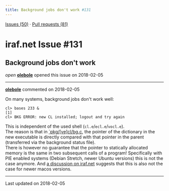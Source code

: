 ```yaml
---
title: Background jobs don't work #131
---
```


[Issues (50)](https://iraf-community.github.io/iraf-v216/issues) · [Pull requests (81)](https://iraf-community.github.io/iraf-v216/issues/pulls)

# iraf.net Issue #131
## Background jobs don't work
*open* **[olebole](https://github.com/olebole)** opened this issue on 2018-02-05

- - - -

**[olebole](https://github.com/olebole)** commented on 2018-02-05

On many systems, background jobs don't work well:  
```  
cl> bases 233 &  
[1]  
cl> BKG ERROR: new CL installed; logout and try again  
```  
This is independent of the used shell (`cl.e`/`ecl.e`/`vocl.e`).  
The reason is that in [`pkg/[ve]cl/bg.c](https://github.com/iraf-community/iraf/blob/9590f45760a4791f3305407fb51c87f1282b32be/pkg/ecl/bkg.c#L601-L605), the pointer of the dictionary in the new executable is directly compared with that pointer in the parent (transferred via the background status file).  
There is however no guarantee that the pointer to statically allocated memory is the same in two subsequent calls of a program! Specifically with PIE enabled systems (Debian Stretch, newer Ubuntu versions) this is not the case anymore. And [a discussion on iraf.net](http://iraf.net/forum/viewtopic.php?showtopic=1467431&fromblock=yes) suggests that this is also not the case for newer macos versions.

- - - -

Last updated on 2018-02-05
